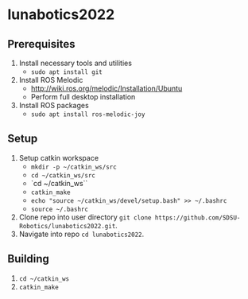 # lunabotics2022

## Prerequisites

 1. Install necessary tools and utilities
     - `sudo apt install git`
 2. Install ROS Melodic
     - http://wiki.ros.org/melodic/Installation/Ubuntu
     - Perform full desktop installation
 3. Install ROS packages
     - `sudo apt install ros-melodic-joy`
 
## Setup
 1. Setup catkin workspace
     - `mkdir -p ~/catkin_ws/src`
     - `cd ~/catkin_ws/src`
     - `cd ~/catkin_ws``
     - `catkin_make`
     - `echo "source ~/catkin_ws/devel/setup.bash" >> ~/.bashrc`
     - `source ~/.bashrc`
 2. Clone repo into user directory `git clone https://github.com/SDSU-Robotics/lunabotics2022.git`.
 3. Navigate into repo `cd lunabotics2022`.

## Building
 1. `cd ~/catkin_ws`
 2. `catkin_make`
